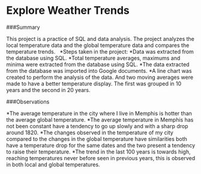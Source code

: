 # Explore Weather Trends

###Summary

This project is a practice of SQL and data analysis. The project analyzes the local temperature data and the global temperature data and compares the temperature trends.
 
*Steps taken in the project:
*Data was extracted from the database using SQL.
*Total temperature averages, maximums and minima were extracted from the database using SQL.
*The data extracted from the database was imported into Google documents.
*A line chart was created to perform the analysis of the data. And two moving averages were made to have a better temperature display. The first was grouped in 10 years and the second in 20 years.



###Observations

*The average temperature in the city where I live in Memphis is hotter than the average global temperature.
*The average temperature in Memphis has not been constant have a tendency to go up slowly and with a sharp drop around 1820.
*The changes observed in the temperature of my city compared to the changes in the global temperature have similarities both have a temperature drop for the same dates and the two present a tendency to raise their temperature.
*The trend in the last 100 years is towards high, reaching temperatures never before seen in previous years, this is observed in both local and global temperatures.